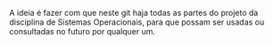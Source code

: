 A ideia é fazer com que neste git haja todas as partes do projeto da disciplina de Sistemas Operacionais, para que possam ser usadas ou consultadas no futuro por qualquer um.

